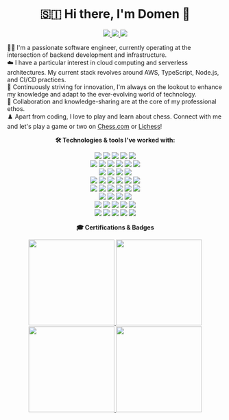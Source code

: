 <h1 align='center'>
  🇸🇮 Hi there, I'm Domen 👋
</h1>

<p align="center">
  <!-- LinkedIn and Twitter Badges -->
  <a href="https://www.linkedin.com/in/domengabrovsek">
    <img src="https://img.shields.io/badge/LinkedIn-0077B5?style=for-the-badge&logo=linkedin&logoColor=white"/>
  </a>
  <a href="https://twitter.com/domengabrovsek">
    <img src="https://img.shields.io/badge/X-000000?style=for-the-badge&logo=x&logoColor=white
"/>
  </a>
  <a href="#">
    <img src="https://komarev.com/ghpvc/?username=domengabrovsek&style=for-the-badge&color=blue"/>
  </a>
</p>

👨‍💻 I'm a passionate software engineer, currently operating at the intersection of backend development and infrastructure.  
☁️ I have a particular interest in cloud computing and serverless architectures. My current stack revolves around AWS, TypeScript, Node.js, and CI/CD practices.  
🚀 Continuously striving for innovation, I'm always on the lookout to enhance my knowledge and adapt to the ever-evolving world of technology.  
🤝 Collaboration and knowledge-sharing are at the core of my professional ethos.  
♟️ Apart from coding, I love to play and learn about chess. Connect with me and let's play a game or two on <a href="https://www.chess.com/member/domengabrovsek">Chess.com</a> or <a href="https://lichess.org/@/domengabrovsek">Lichess</a>!

<div align='center'>

  <p>
    <b>🛠️ Technologies & tools I've worked with: </b>
  </p>

  <!-- Cloud -->
  <p>
    <img src="https://img.shields.io/badge/Amazon_AWS-FF9900?style=for-the-badge&logo=amazonaws&logoColor=white"/>
    <img src="https://img.shields.io/badge/Google_Cloud-4285F4?style=for-the-badge&logo=google-cloud&logoColor=white"/>
    <img src="https://img.shields.io/badge/Cloudflare-F38020?style=for-the-badge&logo=Cloudflare&logoColor=white"/>
    <img src="https://img.shields.io/badge/GitHub_Actions-2088FF?style=for-the-badge&logo=github-actions&logoColor=white"/>
    <img src="https://img.shields.io/badge/Sonar%20cloud-F3702A?style=for-the-badge&logo=sonarcloud&logoColor=white"/>
    <br/>
    <img src="https://img.shields.io/badge/Terraform-7B42BC?style=for-the-badge&logo=terraform&logoColor=white"/>
    <img src="https://img.shields.io/badge/Vercel-000000?style=for-the-badge&logo=vercel&logoColor=white"/>
    <img src="https://img.shields.io/badge/Grafana-F2F4F9?style=for-the-badge&logo=grafana&logoColor=orange&labelColor=F2F4F9"/>
    <img src="https://img.shields.io/badge/Sentry-black?style=for-the-badge&logo=Sentry&logoColor=#362D59"/>
    <img src="https://img.shields.io/badge/kubernetes-326ce5.svg?&style=for-the-badge&logo=kubernetes&logoColor=white"/>
    <img src="https://img.shields.io/badge/Docker-2CA5E0?style=for-the-badge&logo=docker&logoColor=white"/>
    <br/>
    <!-- Programming languages -->
    <img src="https://img.shields.io/badge/JavaScript-F7DF1E?style=for-the-badge&logo=javascript&logoColor=black"/>
    <img src="https://img.shields.io/badge/TypeScript-3178C6?style=for-the-badge&logo=typescript&logoColor=white"/>
    <img src="https://img.shields.io/badge/C%23-239120?style=for-the-badge&logo=c-sharp&logoColor=white"/>
    <img src="https://img.shields.io/badge/Python-FFD43B?style=for-the-badge&logo=python&logoColor=blue"/>
    <br/>
    <!-- Frameworks -->
    <img src="https://img.shields.io/badge/Node%20js-339933?style=for-the-badge&logo=nodedotjs&logoColor=white"/>
    <img src="https://img.shields.io/badge/Express%20js-000000?style=for-the-badge&logo=express&logoColor=white"/>
    <img src="https://img.shields.io/badge/fastify-202020?style=for-the-badge&logo=fastify&logoColor=white"/>
    <img src="https://img.shields.io/badge/Vite-B73BFE?style=for-the-badge&logo=vite&logoColor=FFD62E"/>
    <img src="https://img.shields.io/badge/Bootstrap-563D7C?style=for-the-badge&logo=bootstrap&logoColor=white"/>
    <img src="https://img.shields.io/badge/chai-A30701?style=for-the-badge&logo=chai&logoColor=white"/>
    <br/>
    <img src="https://img.shields.io/badge/Handlebars%20js-f0772b?style=for-the-badge&logo=handlebarsdotjs&logoColor=black"/>
    <img src="https://img.shields.io/badge/Jest-C21325?style=for-the-badge&logo=jest&logoColor=white"/>
    <img src="https://img.shields.io/badge/Mocha-8D6748?style=for-the-badge&logo=Mocha&logoColor=white"/>
    <img src="https://img.shields.io/badge/next%20js-000000?style=for-the-badge&logo=nextdotjs&logoColor=white"/>
    <img src="https://img.shields.io/badge/React-20232A?style=for-the-badge&logo=react&logoColor=61DAFB"/>
    <img src="https://img.shields.io/badge/Webpack-8DD6F9?style=for-the-badge&logo=Webpack&logoColor=white"/>
    <br/>
    <!-- Databases -->
    <img src="https://img.shields.io/badge/Amazon%20DynamoDB-4053D6?style=for-the-badge&logo=Amazon%20DynamoDB&logoColor=white"/>
    <img src="https://img.shields.io/badge/MariaDB-003545?style=for-the-badge&logo=mariadb&logoColor=white"/>
    <img src="https://img.shields.io/badge/Microsoft%20SQL%20Server-CC2927?style=for-the-badge&logo=microsoft%20sql%20server&logoColor=white"/>
    <img src="https://img.shields.io/badge/MongoDB-4EA94B?style=for-the-badge&logo=mongodb&logoColor=white"/>
    <br/>
    <img src="https://img.shields.io/badge/MySQL-005C84?style=for-the-badge&logo=mysql&logoColor=white"/>
    <img src="https://img.shields.io/badge/Oracle-F80000?style=for-the-badge&logo=Oracle&logoColor=white"/>
    <img src="https://img.shields.io/badge/redis-%23DD0031.svg?&style=for-the-badge&logo=redis&logoColor=white"/>
    <img src="https://img.shields.io/badge/Elastic_Search-005571?style=for-the-badge&logo=elasticsearch&logoColor=white"/>
    <img src="https://img.shields.io/badge/SQLite-07405E?style=for-the-badge&logo=sqlite&logoColor=white"/>
    <br/>
    <!-- Infra -->
    <img src="https://img.shields.io/badge/GitLab-330F63?style=for-the-badge&logo=gitlab&logoColor=white"/>
    <img src="https://img.shields.io/badge/Vagrant-1868F2?style=for-the-badge&logo=Vagrant&logoColor=white"/>
    <img src="https://img.shields.io/badge/VirtualBox-21416b?style=for-the-badge&logo=VirtualBox&logoColor=white"/>
    <img src="https://img.shields.io/badge/eslint-3A33D1?style=for-the-badge&logo=eslint&logoColor=white">
    <img src="https://img.shields.io/badge/Postman-FF6C37?style=for-the-badge&logo=Postman&logoColor=white"/>
  </p>

  <p>
    <b>🎓 Certifications & Badges</b>
  </p>

<p>
  <a href="https://www.credential.net/71c163ca-7d4a-4147-9af7-26fd0ff678e8#gs.novygy">
    <img src="https://miro.medium.com/v2/resize:fit:324/0*srOk0PnzDBh3GAGb.png" width="200">
  </a>

  <a href="https://www.credly.com/badges/fc8f382c-fd78-4676-990d-a57ab87e66a3/public_url">
    <img src="https://images.credly.com/size/680x680/images/ec621e2a-c8f0-4459-806c-ae11829d372a/image.png" width="200">
  </a>

  <a href="https://www.credly.com/badges/19ae9a91-72e5-4300-a6de-75b31423a246/public_url">
    <img src="https://images.credly.com/size/680x680/images/e07c6cc4-b737-4d7e-8ce8-66b6b7a60367/image.png" width="200">
  </a>

  <a href="https://www.credly.com/badges/32c81b4f-2702-4ebf-b7e2-0f0f91acef59/public_url">
    <img src="https://images.credly.com/size/680x680/images/bd6f25a2-b7ac-4b4c-ae4c-887864ba105e/image.png" width="200">
  </a>
</p>
